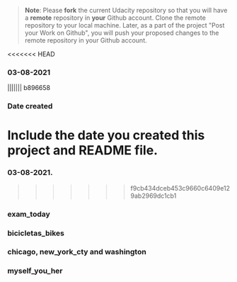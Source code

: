 >**Note**: Please **fork** the current Udacity repository so that you will have a **remote** repository in **your** Github account. Clone the remote repository to your local machine. Later, as a part of the project "Post your Work on Github", you will push your proposed changes to the remote repository in your Github account.

<<<<<<< HEAD
### 03-08-2021
||||||| b896658
### Date created
Include the date you created this project and README file.
=======
### 03-08-2021.
>>>>>>> f9cb434dceb453c9660c6409e129ab2969dc1cb1

### exam_today


### bicicletas_bikes

### chicago, new_york_cty and washington

### myself_you_her